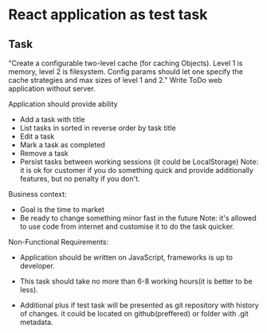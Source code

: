 # React application as test task

## Task

"Create a configurable two-level cache (for caching Objects). Level 1 is memory, level 2 is filesystem. Config params should let one specify the cache strategies and max sizes of level 1 and 2."
Write ToDo web application without server. 

Application should provide ability 
* Add a task with title 
* List tasks in sorted in reverse order by task title 
* Edit a task 
* Mark a task as completed 
* Remove a task 
* Persist tasks between working sessions (it could be LocalStorage) 
Note: it is ok for customer if you do something quick and provide additionally features, but no penalty if you don't. 

Business context: 
* Goal is the time to market 
* Be ready to change something minor fast in the future 
Note: it's allowed to use code from internet and customise it to do the task quicker. 

Non-Functional Requirements: 
* Application should be written on JavaScript, frameworks is up to developer. 
* This task should take no more than 6-8 working hours(it is better to be less). 

* Additional plus if test task will be presented as git repository with history of changes. it could be located on github(preffered) or folder with .git metadata.
